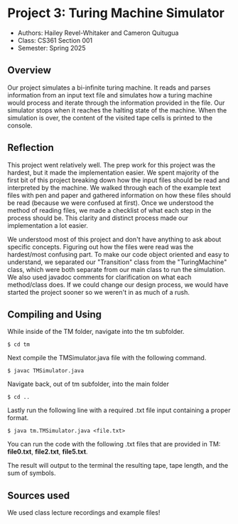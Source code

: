 # Project 3: Turing Machine Simulator

* Authors: Hailey Revel-Whitaker and Cameron Quitugua
* Class: CS361 Section 001
* Semester: Spring 2025

## Overview

Our project simulates a bi-infinite turing machine. It reads and parses information from an input text file and simulates how a turing machine would process and iterate through the information provided in the file. Our simulator stops when it reaches the halting state of the machine. When the simulation is over, the content of the visited tape cells is printed to the console.

## Reflection

This project went relatively well. The prep work for this project was the hardest, but it made the implementation easier. We spent majority of the first bit of this project breaking down how the input files should be read and interpreted by the machine. We walked through each of the example text files with pen and paper and gathered information on how these files should be read (because we were confused at first). Once we understood the method of reading files, we made a checklist of what each step in the process should be. This clarity and distinct process made our implementation a lot easier.

We understood most of this project and don't have anything to ask about specific concepts. Figuring out how the files were read was the hardest/most confusing part. To make our code object oriented and easy to understand, we separated our "Transition" class from the "TuringMachine" class, which were both separate from our main class to run the simulation. We also used javadoc comments for clarification on what each method/class does. If we could change our design process, we would have started the project sooner so we weren't in as much of a rush.

## Compiling and Using

While inside of the TM folder, navigate into the tm subfolder.
```
$ cd tm
```

Next compile the TMSimulator.java file with the following command.
```
$ javac TMSimulator.java
```

Navigate back, out of tm subfolder, into the main folder
```
$ cd ..
```

Lastly run the following line with a required .txt file input containing a proper format. 
```
$ java tm.TMSimulator.java <file.txt>
```
You can run the code with the following .txt files that are provided in TM: <b>file0.txt</b>, <b>file2.txt</b>, <b>file5.txt</b>.

The result will output to the terminal the resulting tape, tape length, and the sum of symbols. 


## Sources used

We used class lecture recordings and example files!
